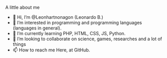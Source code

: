 A little about me 

- 👋 Hi, I’m @Leonhartnonagon (Leonardo B.)
- 👀 I’m interested in programming and programming languages (languages in general).
- 🌱 I’m currently learning PHP, HTML, CSS, JS, Python.
- 💞️ I’m looking to collaborate on science, games, researches and a lot of things
- 📫 How to reach me Here, at GitHub.


